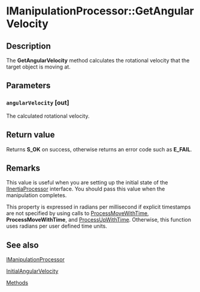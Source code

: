 # IManipulationProcessor::GetAngularVelocity

## Description

The **GetAngularVelocity** method calculates the rotational velocity that the target object is moving at.

## Parameters

### `angularVelocity` [out]

The calculated rotational velocity.

## Return value

Returns **S_OK** on success, otherwise returns an error code such as **E_FAIL**.

## Remarks

This value is useful when you are setting up the initial state of the [IInertiaProcessor](https://learn.microsoft.com/windows/desktop/api/manipulations/nn-manipulations-iinertiaprocessor) interface. You should pass this value when the manipulation completes.

This property is expressed in radians per millisecond if explicit timestamps are not specified by using calls to [ProcessMoveWithTime](https://learn.microsoft.com/windows/desktop/api/manipulations/nf-manipulations-imanipulationprocessor-processmovewithtime), **ProcessMoveWithTime**, and [ProcessUpWithTime](https://learn.microsoft.com/windows/desktop/api/manipulations/nf-manipulations-imanipulationprocessor-processupwithtime). Otherwise, this function uses radians per user defined time units.

## See also

[IManipulationProcessor](https://learn.microsoft.com/windows/desktop/api/manipulations/nn-manipulations-imanipulationprocessor)

[InitialAngularVelocity](https://learn.microsoft.com/windows/desktop/api/manipulations/nf-manipulations-iinertiaprocessor-get_initialangularvelocity)

[Methods](https://learn.microsoft.com/windows/desktop/wintouch/mtmethods)